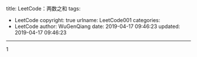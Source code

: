 title: LeetCode：两数之和
tags:
  - LeetCode
copyright: true
urlname: LeetCode001
categories:
  - LeetCode
author: WuGenQiang
date: 2019-04-17 09:46:23
updated: 2019-04-17 09:46:23
---

1